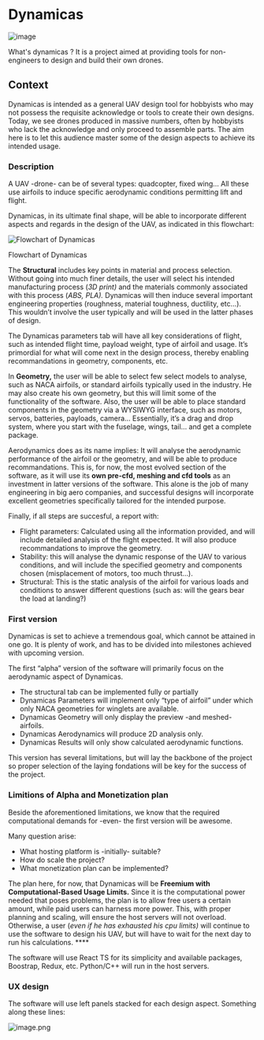 # Dynamicas

![image](https://github.com/user-attachments/assets/2b86bbbb-adfc-49ef-ac4b-b95f24ec9ae3)

What's dynamicas ?
It is a project aimed at providing tools for non-engineers to design and build their own drones. 

## Context

Dynamicas is intended as a general UAV design tool for hobbyists who may not possess the requisite acknowledge or tools to create their own designs. Today, we see drones produced in massive numbers, often by hobbyists who lack the acknowledge and only proceed to assemble parts. The aim here is to let this audience master some of the design aspects to achieve its intended usage. 


### Description

A UAV -drone- can be of several types: quadcopter, fixed wing… All these use airfoils to induce specific aerodynamic conditions permitting lift and flight.

Dynamicas, in its ultimate final shape, will be able to incorporate different aspects and regards in the design of the UAV, as indicated in this flowchart:

 

![Flowchart of Dynamicas](https://prod-files-secure.s3.us-west-2.amazonaws.com/5a11456f-1a4e-4d4e-a58f-1dc40ca94756/9c8c474f-1088-403c-96f1-a4d06092ae59/image.png)

Flowchart of Dynamicas

The **Structural** includes key points in material and process selection. Without going into much finer details, the user will select his intended manufacturing process (*3D print)* and the materials commonly associated with this process (*ABS, PLA).* Dynamicas will then induce several important engineering properties (roughness, material toughness, ductility, etc…). This wouldn’t involve the user typically and will be used in the latter phases of design.

The Dynamicas parameters tab will have all key considerations of flight, such as intended flight time, payload weight, type of airfoil and usage. It’s primordial for what will come next in the design process, thereby enabling recommandations in geometry, components, etc.

In **Geometry,** the user will be able to select few select models to analyse, such as NACA airfoils, or standard airfoils typically used in the industry. He may also create his own geometry, but this will limit some of the functionality of the software. Also, the user will be able to place standard components in the geometry via a WYSIWYG interface, such as motors, servos, batteries, payloads, camera… Essentially, it’s a drag and drop system, where you start with the fuselage, wings, tail… and get a complete package.

Aerodynamics does as its name implies: It will analyse the aerodynamic performance of the airfoil or the geometry, and will be able to produce recommandations. This is, for now, the most evolved section of the software, as it will use its **own pre-cfd, meshing and cfd tools** as an investment in latter versions of the software. This alone is the job of many engineering in big aero companies, and successful designs will incorporate excellent geometries specifically tailored for the intended purpose.

Finally, if all steps are succesful, a report with:

- Flight parameters: Calculated using all the information provided, and will include detailed analysis of the flight expected. It will also produce recommandations to improve the geometry.
- Stability: this will analyse the dynamic response of the UAV to various conditions, and will include the specified geometry and components chosen (misplacement of motors, too much thrust…).
- Structural: This is the static analysis of the airfoil for various loads and conditions to answer different questions (such as: will the gears bear the load at landing?)

### First version

Dynamicas is set to achieve a tremendous goal, which cannot be attained in one go. It is plenty of work, and has to be divided into milestones achieved with upcoming version.

The first “alpha” version of the software will primarily focus on the aerodynamic aspect of Dynamicas.

- The structural tab can be implemented fully or partially
- Dynamicas Parameters will implement only “type of airfoil” under which only NACA geometries for winglets are available.
- Dynamicas Geometry will only display the preview -and meshed- airfoils.
- Dynamicas Aerodynamics will produce 2D analysis only.
- Dynamicas Results will only show calculated aerodynamic functions.

This version has several limitations, but will lay the backbone of the project so proper selection of the laying fondations will be key for the success of the project.

### Limitions of Alpha and Monetization plan

Beside the aforementioned limitations, we know that the required computational demands for -even- the first version will be awesome. 

Many question arise:

- What hosting platform is -initially- suitable?
- How do scale the project?
- What monetization plan can be implemented?

The plan here, for now, that Dynamicas will be **Freemium with Computational-Based Usage Limits.** Since it is the computational power needed that poses problems, the plan is to allow free users a certain amount, while paid users can harness more power. This, with proper planning and scaling, will ensure the host servers will not overload. Otherwise, a user (*even if he has exhausted his cpu limits)* will continue to use the software to design his UAV, but will have to wait for the next day to run his calculations. ****

The software will use React TS for its simplicity and available packages, Boostrap, Redux, etc. Python/C++ will run in the host servers.

### UX design

The software will use left panels stacked for each design aspect. Something along these lines:

![image.png](https://prod-files-secure.s3.us-west-2.amazonaws.com/5a11456f-1a4e-4d4e-a58f-1dc40ca94756/4524435a-a71e-4293-b4c1-424ab8d7050c/image.png)
